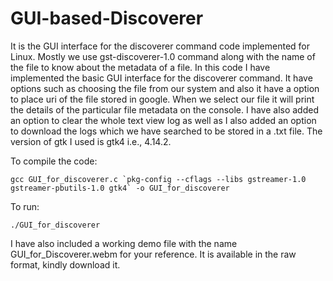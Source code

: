 # GUI-based-Discoverer
It is the GUI interface for the discoverer command code implemented for Linux.
Mostly we use gst-discoverer-1.0 command along with the name of the file to know about the metadata of a file.
In this code I have implemented the basic GUI interface for the discoverer command. 
It have options such as choosing the file from our system and also it have a option to place uri of the file stored in google. When we select our file it will print the details of the particular file metadata on the console. 
I have also added an option to clear the whole text view log as well as I also added an option to download the logs which we have searched to be stored in a .txt file.
The version of gtk I used is gtk4 i.e., 4.14.2.

To compile the code:

    gcc GUI_for_discoverer.c `pkg-config --cflags --libs gstreamer-1.0 gstreamer-pbutils-1.0 gtk4` -o GUI_for_discoverer

To run:

    ./GUI_for_discoverer

I have also included a working demo file with the name GUI_for_Discoverer.webm for your reference. It is available in the raw format, kindly download it.
